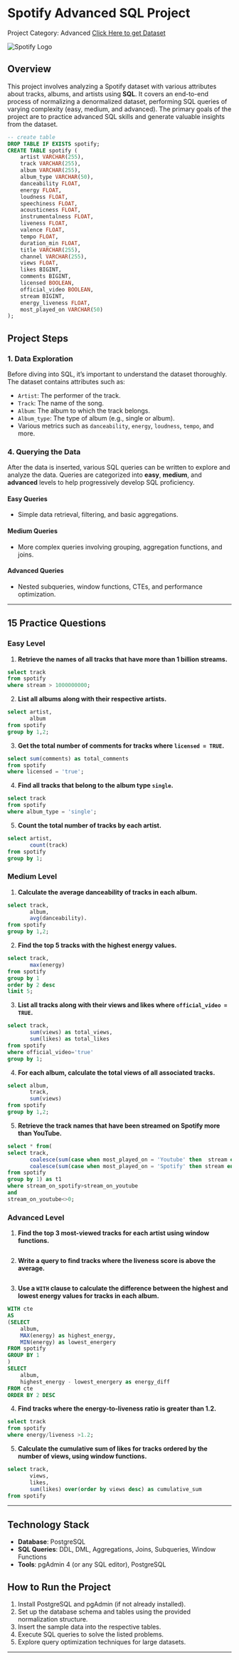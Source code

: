 # Spotify Advanced SQL Project
Project Category: Advanced
[Click Here to get Dataset](https://www.kaggle.com/datasets/sanjanchaudhari/spotify-dataset)

![Spotify Logo](https://github.com/najirh/najirh-Spotify-Data-Analysis-using-SQL/blob/main/spotify_logo.jpg)

## Overview
This project involves analyzing a Spotify dataset with various attributes about tracks, albums, and artists using **SQL**. It covers an end-to-end process of normalizing a denormalized dataset, performing SQL queries of varying complexity (easy, medium, and advanced). The primary goals of the project are to practice advanced SQL skills and generate valuable insights from the dataset.

```sql
-- create table
DROP TABLE IF EXISTS spotify;
CREATE TABLE spotify (
    artist VARCHAR(255),
    track VARCHAR(255),
    album VARCHAR(255),
    album_type VARCHAR(50),
    danceability FLOAT,
    energy FLOAT,
    loudness FLOAT,
    speechiness FLOAT,
    acousticness FLOAT,
    instrumentalness FLOAT,
    liveness FLOAT,
    valence FLOAT,
    tempo FLOAT,
    duration_min FLOAT,
    title VARCHAR(255),
    channel VARCHAR(255),
    views FLOAT,
    likes BIGINT,
    comments BIGINT,
    licensed BOOLEAN,
    official_video BOOLEAN,
    stream BIGINT,
    energy_liveness FLOAT,
    most_played_on VARCHAR(50)
);
```
## Project Steps

### 1. Data Exploration
Before diving into SQL, it’s important to understand the dataset thoroughly. The dataset contains attributes such as:
- `Artist`: The performer of the track.
- `Track`: The name of the song.
- `Album`: The album to which the track belongs.
- `Album_type`: The type of album (e.g., single or album).
- Various metrics such as `danceability`, `energy`, `loudness`, `tempo`, and more.

### 4. Querying the Data
After the data is inserted, various SQL queries can be written to explore and analyze the data. Queries are categorized into **easy**, **medium**, and **advanced** levels to help progressively develop SQL proficiency.

#### Easy Queries
- Simple data retrieval, filtering, and basic aggregations.
  
#### Medium Queries
- More complex queries involving grouping, aggregation functions, and joins.
  
#### Advanced Queries
- Nested subqueries, window functions, CTEs, and performance optimization.

---

## 15 Practice Questions

### Easy Level
1. **Retrieve the names of all tracks that have more than 1 billion streams.**
```sql
select track
from spotify
where stream > 1000000000;
```
2. **List all albums along with their respective artists.**
```sql
select artist,
       album
from spotify
group by 1,2;
```
3. **Get the total number of comments for tracks where `licensed = TRUE`.**
```sql
select sum(comments) as total_comments
from spotify
where licensed = 'true';
```
4. **Find all tracks that belong to the album type `single`.**
```sql
select track
from spotify
where album_type = 'single';
```
5. **Count the total number of tracks by each artist.**
```sql
select artist,
       count(track)
from spotify
group by 1;
```
### Medium Level
1. **Calculate the average danceability of tracks in each album.**
```sql
select track,
       album,
       avg(danceability).
from spotify
group by 1,2;
```
2. **Find the top 5 tracks with the highest energy values.**
```sql
select track,
       max(energy)
from spotify
group by 1
order by 2 desc
limit 5;
```
3. **List all tracks along with their views and likes where `official_video = TRUE`.**
```sql
select track,
       sum(views) as total_views,
       sum(likes) as total_likes
from spotify
where official_video='true'
group by 1;
```
4. **For each album, calculate the total views of all associated tracks.**
```sql
select album,
       track,
       sum(views)
from spotify
group by 1,2;
```
5. **Retrieve the track names that have been streamed on Spotify more than YouTube.**
```sql
select * from(
select track,
       coalesce(sum(case when most_played_on = 'Youtube' then  stream end),0) as stream_on_youtube,
       coalesce(sum(case when most_played_on = 'Spotify' then stream end),0) as stream_on_spotify
from spotify
group by 1) as t1
where stream_on_spotify>stream_on_youtube
and
stream_on_youtube<>0;
```
### Advanced Level
1. **Find the top 3 most-viewed tracks for each artist using window functions.**
```sql

```
2. **Write a query to find tracks where the liveness score is above the average.**
```sql

```
3. **Use a `WITH` clause to calculate the difference between the highest and lowest energy values for tracks in each album.**
```sql
WITH cte
AS
(SELECT 
	album,
	MAX(energy) as highest_energy,
	MIN(energy) as lowest_energery
FROM spotify
GROUP BY 1
)
SELECT 
	album,
	highest_energy - lowest_energery as energy_diff
FROM cte
ORDER BY 2 DESC
```
   
4. **Find tracks where the energy-to-liveness ratio is greater than 1.2.**
```sql
select track
from spotify
where energy/liveness >1.2;
```
5. **Calculate the cumulative sum of likes for tracks ordered by the number of views, using window functions.**
```sql
select track,
       views,
       likes,
       sum(likes) over(order by views desc) as cumulative_sum
from spotify
```
---

## Technology Stack
- **Database**: PostgreSQL
- **SQL Queries**: DDL, DML, Aggregations, Joins, Subqueries, Window Functions
- **Tools**: pgAdmin 4 (or any SQL editor), PostgreSQL 

## How to Run the Project
1. Install PostgreSQL and pgAdmin (if not already installed).
2. Set up the database schema and tables using the provided normalization structure.
3. Insert the sample data into the respective tables.
4. Execute SQL queries to solve the listed problems.
5. Explore query optimization techniques for large datasets.

---
